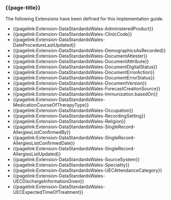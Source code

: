 ### {{page-title}}

The following Extensions have been defined for this implementation guide.

* {{pagelink:Extension-DataStandardsWales-AdministeredProduct}}
* {{pagelink:Extension-DataStandardsWales-ClinicCode}}
* {{pagelink:Extension-DataStandardsWales-DateProcedureLastUpdated}}
* {{pagelink:Extension-DataStandardsWales-DemographicsAsRecorded}}
* {{pagelink:Extension-DataStandardsWales-DocumentAttester}}
* {{pagelink:Extension-DataStandardsWales-DocumentAttribute}}
* {{pagelink:Extension-DataStandardsWales-DocumentDigitalStatus}}
* {{pagelink:Extension-DataStandardsWales-DocumentErrorAction}}
* {{pagelink:Extension-DataStandardsWales-DocumentErrorStatus}}
* {{pagelink:Extension-DataStandardsWales-DocumentVersion}}
* {{pagelink:Extension-DataStandardsWales-ForecastCreationSource}}
* {{pagelink:Extension-DataStandardsWales-Immunization.basedOn}}
* {{pagelink:Extension-DataStandardsWales-MedicationCourseOfTherapyType}}
* {{pagelink:Extension-DataStandardsWales-Occupation}}
* {{pagelink:Extension-DataStandardsWales-RecordingSetting}}
* {{pagelink:Extension-DataStandardsWales-Religion}}
* {{pagelink:Extension-DataStandardsWales-SingleRecord-AllergiesListConfirmedBy}}
* {{pagelink:Extension-DataStandardsWales-SingleRecord-AllergiesListConfirmedDate}}
* {{pagelink:Extension-DataStandardsWales-SingleRecord-AllergiesListUpdated}}
* {{pagelink:Extension-DataStandardsWales-SourceSystem}}
* {{pagelink:Extension-DataStandardsWales-Speciality}}
* {{pagelink:Extension-DataStandardsWales-UECAttendanceCategory}}
* {{pagelink:Extension-DataStandardsWales-UECDischargeInformationGiven}}
* {{pagelink:Extension-DataStandardsWales-UECExpectedTimeOfTreatment}}